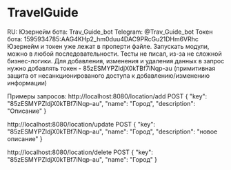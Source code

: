 # TravelGuide
RU:
Юзернейм бота: Trav_Guide_bot
Telegram: @Trav_Guide_bot
Токен бота: 1595934785:AAG4KHp2_hm0duu4DAC9PRcGu21DHm6VRhc
Юзернейм и токен уже лежат в проперти файле.
Запускать модули, можно в любой последовательности.
Тесты не писал, из-за не сложной бизнес-логики.
Для добавления, изменения и удаления данных в запрос нужно добавлять токен - 85zESMYPZldjX0kTBf7iNqp-au (примитивная защита от несанкционированого доступа к добавлению/изменению информации)

Примеры запросов:
http://localhost:8080/location/add
POST
{
  "key": "85zESMYPZldjX0kTBf7iNqp-au",
  "name": "Город",
  "description": "Описание"
}

http://localhost:8080/location/update
POST
{
  "key": "85zESMYPZldjX0kTBf7iNqp-au",
  "name": "Город",
  "description": "новое описание"
}

http://localhost:8080/location/delete
POST
{
  "key": "85zESMYPZldjX0kTBf7iNqp-au",
  "name": "Город"
}

